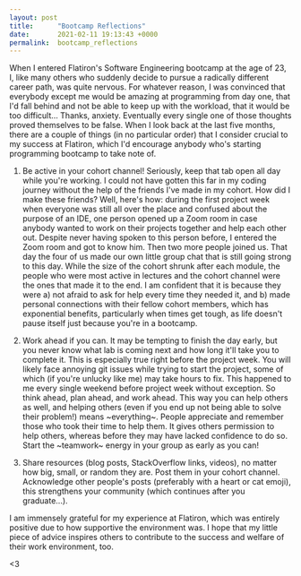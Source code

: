 ```yaml
---
layout: post
title:      "Bootcamp Reflections"
date:       2021-02-11 19:13:43 +0000
permalink:  bootcamp_reflections
---
```



When I entered Flatiron's Software Engineering bootcamp at the age of 23, I, like many others who suddenly decide to pursue a radically different career path, was quite nervous. For whatever reason, I was convinced that everybody except me would be amazing at programming from day one, that I'd fall behind and not be able to keep up with the workload, that it would be too difficult... Thanks, anxiety. Eventually every single one of those thoughts proved themselves to be false. When I look back at the last five months, there are a couple of things (in no particular order) that I consider crucial to my success at Flatiron, which I'd encourage anybody who's starting programming bootcamp to take note of. 

1. Be active in your cohort channel! Seriously, keep that tab open all day while you're working. I could not have gotten this far in my coding journey without the help of the friends I've made in my cohort. How did I make these friends? Well, here's how: during the first project week when everyone was still all over the place and confused about the purpose of an IDE, one person opened up a Zoom room in case anybody wanted to work on their projects together and help each other out. Despite never having spoken to this person before, I entered the Zoom room and got to know him. Then two more people joined us. That day the four of us made our own little group chat that is still going strong to this day. While the size of the cohort shrunk after each module, the people who were most active in lectures and the cohort channel were the ones that made it to the end. I am confident that it is because they were a) not afraid to ask for help every time they needed it, and b) made personal connections with their fellow cohort members, which has exponential benefits, particularly when times get tough, as life doesn't pause itself just because you're in a bootcamp. 

2. Work ahead if you can. It may be tempting to finish the day early, but you never know what lab is coming next and how long it'll take you to complete it. This is especially true right before the project week. You will likely face annoying git issues while trying to start the project, some of which (if you're unlucky like me) may take hours to fix. This happened to me every single weekend before project week without exception. So think ahead, plan ahead, and work ahead. This way you can help others as well, and helping others (even if you end up not being able to solve their problem!) means ~everything~. People appreciate and remember those who took their time to help them. It gives others permission to help others, whereas before they may have lacked confidence to do so. Start the ~teamwork~ energy in your group as early as you can! 

3. Share resources (blog posts, StackOverflow links, videos), no matter how big, small, or random they are. Post them in your cohort channel. Acknowledge other people's posts (preferably with a heart or cat emoji), this strengthens your community (which continues after you graduate...).


I am immensely grateful for my experience at Flatiron, which was entirely positive due to how supportive the environment was. I hope that my little piece of advice inspires others to contribute to the success and welfare of their work environment, too. 

<3

